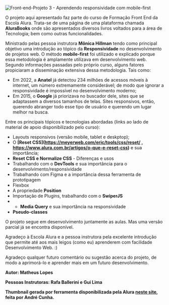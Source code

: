 ![Front-end-Projeto 3 - Aprendendo responsividade com mobile-first](https://github.com/MatheusLopescar/AluraBooks---HTML-e-CSS-responsividade-com-mobile-first/assets/116388307/6d8c7f40-ad43-48f5-b5be-ec874382a0ee)

O projeto aqui apresentado faz parte do curso de Formação Front End da Escola Alura. Trata-se de uma página de uma plataforma chamada **AluraBooks** onde são apresentados diversos livros voltados para a área de Tecnologia; bem como outras funcionalidades.

Ministrado pelas pessoa instrutora **Mônica Hillman** tendo como principal objetivo uma introdução ao tópico da **Responsividade** no desenvolvimento de projetos web. O método **mobile-first** foi utilizado e explicado porque essa metodologia é amplamente utilizava em desenvolvimento web. Segundo informações passadas pelo próprio curso, alguns fatores propiciaram a disseminação extensiva dessa metodologia. Tais como:

* Em 2022, a **Anatel** já detectou 234 milhões de acessos móveis à internet, um número extremamente considerável; de modo que ignorar a responsividade é impossível no desenvolvimento moderno;
* Em 2015, o **Google** já priorizava no buscador dele, sites que se adaptassem a diversos tamanhos de telas. Sites responsivos, então, querendo abranger todo esse tipo de usuário e querendo um lugar melhor na busca. 

Entre os principais tópicos e tecnologias abordadas (links ao lado de material de apoio disponibilizado pelo curso):

* Layouts responsivos (versão mobile, tablet e deskptop);
* O **[Reset CSS](https://meyerweb.com/eric/tools/css/reset/ , https://www.alura.com.br/artigos/o-que-e-reset-css)** e sua importância;
* **Reset CSS e Normalize CSS** - Diferenças e usos
*  Trabalhando com o **DevTools** e sua importância para o desenvolvimento/responsividade
*  Trabalhando com Figma e a importância dessa ferramenta de prototipagem
*  Flexbox
*  A propriedade **Position**
*  Importação de Plugins, trabalhando com o **SwiperJS**
*  - **Media Query** e sua importância na responsividade
*  **Pseudo-classes**

O projeto segue em desenvolvimento juntamente as aulas. Mas uma versão parcial já se encontra disponível.

Agradeço à Escola Alura e a pessoa instrutora pela excelente introdução que permite até aos mais leigos (como eu) aprenderem com facilidade Desenvolvimento Web. :)

Agradeço qualquer futuro comentário ou sugestão acerca do projeto, de modo a aprimorá-lo e aprender mais em um futuro desenvolvimento.

**Autor: Matheus Lopes**

**Pessoas Instrutoras: Rafa Ballerini e Gui Lima**

**Thumbnail gerada por ferramenta disponibilizada pela Alura [neste site](https://alurathumbnail.vercel.app/), feita por André Cunha.**
